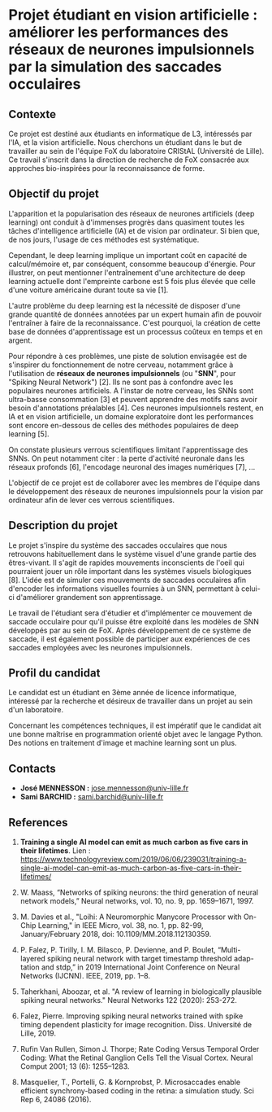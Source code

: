 # Projet étudiant en vision artificielle : améliorer les performances des réseaux de neurones impulsionnels par la simulation des saccades occulaires

## Contexte
Ce projet est destiné aux étudiants en informatique de L3, intéressés par l'IA, et la vision artificielle. Nous cherchons un étudiant dans le but de travailler au sein de l'équipe FoX du laboratoire CRIStAL (Université de Lille). Ce travail s'inscrit dans la direction de recherche de FoX consacrée aux approches bio-inspirées pour la reconnaissance de forme.

## Objectif du projet

L'apparition et la popularisation des réseaux de neurones artificiels (deep learning) ont conduit à d'immenses progrès dans quasiment toutes les tâches d'intelligence artificielle (IA) et de vision par ordinateur. Si bien que, de nos jours, l'usage de ces méthodes est systématique.

Cependant, le deep learning implique un important coût en capacité de calcul/mémoire et, par conséquent, consomme beaucoup d'énergie. Pour illustrer, on peut mentionner l'entraînement d'une architecture de deep learning actuelle dont l'empreinte carbone est 5 fois plus élevée que celle d'une voiture américaine durant toute sa vie [1].

L'autre problème du deep learning est la nécessité de disposer d'une grande quantité de données annotées par un expert humain afin de pouvoir l'entraîner à faire de la reconnaissance. C'est pourquoi, la création de cette base de données d'apprentissage est un processus coûteux en temps et en argent.

Pour répondre à ces problèmes, une piste de solution envisagée est de s'inspirer du fonctionnement de notre cerveau, notamment grâce à l'utilisation de **réseaux de neurones impulsionnels** (ou "**SNN**", pour "Spiking Neural Network") [2]. Ils ne sont pas à confondre avec les populaires neurones artificiels. A l'instar de notre cerveau, les SNNs sont ultra-basse consommation [3] et peuvent apprendre des motifs sans avoir besoin d'annotations préalables [4]. Ces neurones impulsionnels restent, en IA et en vision artificielle, un domaine exploratoire dont les performances sont encore en-dessous de celles des méthodes populaires de deep learning [5].

On constate plusieurs verrous scientifiques limitant l'apprentissage des SNNs. On peut notamment citer : la perte d'activité neuronale dans les réseaux profonds [6], l'encodage neuronal des images numériques [7], ...

L'objectif de ce projet est de collaborer avec les membres de l'équipe dans le développement des réseaux de neurones impulsionnels pour la vision par ordinateur afin de lever ces verrous scientifiques.

## Description du projet

Le projet s'inspire du système des saccades occulaires que nous retrouvons habituellement dans le système visuel d'une grande partie des êtres-vivant. Il s'agit de rapides mouvements inconscients de l'oeil qui pourraient jouer un rôle important dans les systèmes visuels biologiques [8]. L'idée est de simuler ces mouvements de saccades occulaires afin d'encoder les informations visuelles fournies à un SNN, permettant à celui-ci d'améliorer grandement son apprentissage.

Le travail de l'étudiant sera d'étudier et d'implémenter ce mouvement de saccade occulaire pour qu'il puisse être exploité dans les modèles de SNN développés par au sein de FoX. Après développement de ce système de saccade, il est également possible de participer aux expériences de ces saccades employées avec les neurones impulsionnels.

## Profil du candidat
Le candidat est un étudiant en 3ème année de licence informatique, intéressé par la recherche et désireux de travailler dans un projet au sein d'un laboratoire.

Concernant les compétences techniques, il est impératif que le candidat ait une bonne maîtrise en programmation orienté objet avec le langage Python. Des notions en traitement d'image et machine learning sont un plus.


## Contacts
- **José MENNESSON :** <jose.mennesson@univ-lille.fr>
- **Sami BARCHID :** <sami.barchid@univ-lille.fr>

## References
1. **Training a single AI model can emit as much carbon as five cars in their lifetimes**. Lien : https://www.technologyreview.com/2019/06/06/239031/training-a-single-ai-model-can-emit-as-much-carbon-as-five-cars-in-their-lifetimes/

2. W. Maass, “Networks of spiking neurons: the third generation of neural
network models,” Neural networks, vol. 10, no. 9, pp. 1659–1671, 1997.

3. M. Davies et al., "Loihi: A Neuromorphic Manycore Processor with On-Chip Learning," in IEEE Micro, vol. 38, no. 1, pp. 82-99, January/February 2018, doi: 10.1109/MM.2018.112130359.

4. P. Falez, P. Tirilly, I. M. Bilasco, P. Devienne, and P. Boulet, “Multi-
layered spiking neural network with target timestamp threshold adap-
tation and stdp,” in 2019 International Joint Conference on Neural
Networks (IJCNN). IEEE, 2019, pp. 1–8.

5. Taherkhani, Aboozar, et al. "A review of learning in biologically plausible spiking neural networks." Neural Networks 122 (2020): 253-272.

6. Falez, Pierre. Improving spiking neural networks trained with spike timing dependent plasticity for image recognition. Diss. Université de Lille, 2019.

7. Rufin Van Rullen, Simon J. Thorpe; Rate Coding Versus Temporal Order Coding: What the Retinal Ganglion Cells Tell the Visual Cortex. Neural Comput 2001; 13 (6): 1255–1283.

8. Masquelier, T., Portelli, G. & Kornprobst, P. Microsaccades enable efficient synchrony-based coding in the retina: a simulation study. Sci Rep 6, 24086 (2016).